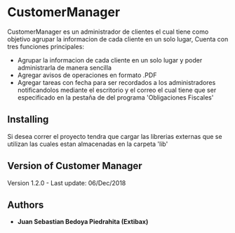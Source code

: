 # CustomerManager
CustomerManager es un administrador de clientes el cual tiene como objetivo agrupar la informacion de cada cliente en un solo lugar, Cuenta con tres funciones principales:
* Agrupar la informacion de cada cliente en un solo lugar y poder administrarla de manera sencilla
* Agregar avisos de operaciones en formato .PDF
* Agregar tareas con fecha para ser recordados a los administradores notificandolos mediante el escritorio y el correo el cual tiene que ser especificado en la pestaña de del programa 'Obligaciones Fiscales'

## Installing

Si desea correr el proyecto tendra que cargar las librerias externas que se utilizan las cuales estan almacenadas en la carpeta 'lib'

## Version of Customer Manager

Version 1.2.0 - Last update: 06/Dec/2018

## Authors

* **Juan Sebastian Bedoya Piedrahita (Extibax)**
